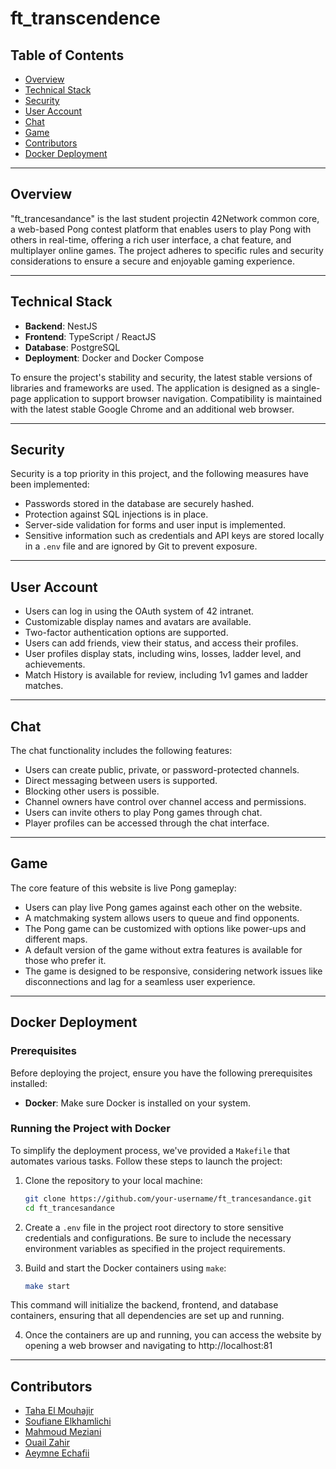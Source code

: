 # ft_transcendence

## Table of Contents
- [Overview](#overview)
- [Technical Stack](#technical-stack)
- [Security](#security)
- [User Account](#user-account)
- [Chat](#chat)
- [Game](#game)
- [Contributors](#contributors)
- [Docker Deployment](#docker-deployment)

---

## Overview

"ft_trancesandance" is the last student projectin 42Network common core, a web-based Pong contest platform that enables users to play Pong with others in real-time, offering a rich user interface, a chat feature, and multiplayer online games. The project adheres to specific rules and security considerations to ensure a secure and enjoyable gaming experience.

---

## Technical Stack

- **Backend**: NestJS
- **Frontend**: TypeScript / ReactJS
- **Database**: PostgreSQL
- **Deployment**: Docker and Docker Compose

To ensure the project's stability and security, the latest stable versions of libraries and frameworks are used. The application is designed as a single-page application to support browser navigation. Compatibility is maintained with the latest stable Google Chrome and an additional web browser.

---

## Security

Security is a top priority in this project, and the following measures have been implemented:

- Passwords stored in the database are securely hashed.
- Protection against SQL injections is in place.
- Server-side validation for forms and user input is implemented.
- Sensitive information such as credentials and API keys are stored locally in a `.env` file and are ignored by Git to prevent exposure.

---

## User Account

- Users can log in using the OAuth system of 42 intranet.
- Customizable display names and avatars are available.
- Two-factor authentication options are supported.
- Users can add friends, view their status, and access their profiles.
- User profiles display stats, including wins, losses, ladder level, and achievements.
- Match History is available for review, including 1v1 games and ladder matches.

---

## Chat

The chat functionality includes the following features:

- Users can create public, private, or password-protected channels.
- Direct messaging between users is supported.
- Blocking other users is possible.
- Channel owners have control over channel access and permissions.
- Users can invite others to play Pong games through chat.
- Player profiles can be accessed through the chat interface.

---

## Game

The core feature of this website is live Pong gameplay:

- Users can play live Pong games against each other on the website.
- A matchmaking system allows users to queue and find opponents.
- The Pong game can be customized with options like power-ups and different maps.
- A default version of the game without extra features is available for those who prefer it.
- The game is designed to be responsive, considering network issues like disconnections and lag for a seamless user experience.


---

## Docker Deployment

### Prerequisites

Before deploying the project, ensure you have the following prerequisites installed:

- **Docker**: Make sure Docker is installed on your system.

### Running the Project with Docker

To simplify the deployment process, we've provided a `Makefile` that automates various tasks. Follow these steps to launch the project:

1. Clone the repository to your local machine:

   ```bash
   git clone https://github.com/your-username/ft_trancesandance.git
   cd ft_trancesandance
   ```

2. Create a ``.env`` file in the project root directory to store sensitive credentials and configurations. Be sure to include the necessary environment variables as specified in the project requirements.

3. Build and start the Docker containers using ``make``:
   ```bash
   make start
   ```
This command will initialize the backend, frontend, and database containers, ensuring that all dependencies are set up and running.

4. Once the containers are up and running, you can access the website by opening a web browser and navigating to http://localhost:81 
---

## Contributors

- [Taha El Mouhajir](https://github.com/paji1)
- [Soufiane Elkhamlichi](https://github.com/MGS15)
- [Mahmoud Meziani](https://github.com/7ach7ouch101)
- [Ouail Zahir](https://github.com/waelzahir)
- [Aeymne Echafii](https://github.com/Aymane-1)